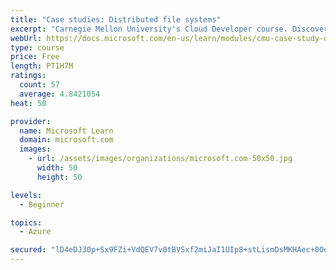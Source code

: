 ```yaml
---
title: "Case studies: Distributed file systems"
excerpt: "Carnegie Mellon University's Cloud Developer course. Discover how distributed file systems work, then learn about Hadoop and Ceph."
webUrl: https://docs.microsoft.com/en-us/learn/modules/cmu-case-study-distributed-file-systems/
type: course
price: Free
length: PT1H7M
ratings:
  count: 57
  average: 4.8421054
heat: 50

provider:
  name: Microsoft Learn
  domain: microsoft.com
  images:
    - url: /assets/images/organizations/microsoft.com-50x50.jpg
      width: 50
      height: 50

levels:
  - Beginner

topics:
  - Azure

secured: "lD4eDJ30p+Sx9FZi+VdQEV7v0tBVSxf2miJaI1UIp8+stLismDsMKHAec+0OeD4ptM2WUEwVTgmoQkMAStRe3Uq4Lr2Omob/XYABWc+D32ZZb5FaotaBPCpmPQE6LB1z8y2yYlYdLRnFJanPL7n5cXnV3xyec8yN6mPcqrBqHyFGP5jQvHbTOxBU4cWSCx5wkxchHSeChrZ3MUXOre3qxOyQ9asUTCH9W8PfHU3aYqChHMKSBP2Cdgu9Nc3ucrwK991Z5UNW5ZE24h/QKNvEprJ03hRsnY0KEcCUWsgSsPKUiQ3Y1ha1x2sBUnRX9PPd47iN/VpIXDc2ICIVGn1oISnqtpwNrkCYZuPEvvkJcYTUb0KKjZTY2HE8ICjJUom6FJl7scpcGGJDcUKMbdboLu13sU80kCQ3eOYpf7VkgbM=;YnJsaC0rbAm0/pbwpf+PmQ=="
---
```


